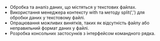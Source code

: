 - Обробка та аналіз даних, що містяться у текстових файлах.
- Використання менеджера контексту with та методу split(',') для обробки даних у текстовому файлі.
- Опрацювання можливих винятків, таких як відсутність файлу або неправильний формат даних у файлі.
- Розробка консольних застосунків з інтерфейсом командного рядка.

